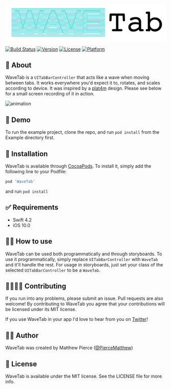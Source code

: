 ![logo](Images/logo.png)

[![Build Status](https://app.bitrise.io/app/872a9d3de5f313cb/status.svg?token=1CGq75nCwZ7K0HnlDgCamA&branch=master)](https://app.bitrise.io/app/872a9d3de5f313cb)
[![Version](https://img.shields.io/cocoapods/v/WaveTab.svg?style=flat)](https://cocoapods.org/pods/WaveTab)
[![License](https://img.shields.io/cocoapods/l/WaveTab.svg?style=flat)](https://cocoapods.org/pods/WaveTab)
[![Platform](https://img.shields.io/cocoapods/p/WaveTab.svg?style=flat)](https://cocoapods.org/pods/WaveTab)

## 🤔 About 

WaveTab is a `UITabBarController` that acts like a wave when moving between tabs. It works everywhere you'd expect it to, rotates, and scales according to device. It was inspired by a [plat4m](https://www.instagram.com/p/BtyXrgLjVkD/?igshid=8fsg1k1l0tt9) design. Please see below for a small screen recording of it in action.

![animation](https://media.giphy.com/media/kEcHOyKbvfqvFEX91x/giphy.gif)

## 🌊 Demo 

To run the example project, clone the repo, and run `pod install` from the Example directory first.

## 📲 Installation 

WaveTab is available through [CocoaPods](https://cocoapods.org). To install
it, simply add the following line to your Podfile:

```ruby
pod 'WaveTab'
```

and run `pod install`

## ✅ Requirements 
- Swift 4.2
- iOS 10.0

## 👩‍💻 How to use

WaveTab can be used both programmatically and through storyboards. To use it programmatically, simply replace `UITabBarController` with `WaveTab` and it'll handle the rest. For usage in storyboards, just set your class of the selected `UITabBarController` to be a `WaveTab`.

## 👨‍👩‍👧‍👦 Contributing

If you run into any problems, please submit an issue. Pull requests are also welcome! By contributing to WaveTab you agree that your contributions will be licensed under its MIT license.

If you use WaveTab in your app I'd love to hear from you on [Twitter](https://twitter.com/PierceMatthew)!

## 🙋‍♂️ Author

WaveTab was created by Matthew Pierce ([@PierceMatthew](https://twitter.com/PierceMatthew))

## 🔖 License

WaveTab is available under the MIT license. See the LICENSE file for more info.
